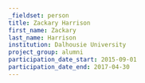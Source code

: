 ```yaml
---
_fieldset: person
title: Zackary Harrison
first_name: Zackary
last_name: Harrison
institution: Dalhousie University
project_group: alumni
participation_date_start: 2015-09-01
participation_date_end: 2017-04-30
---
```

